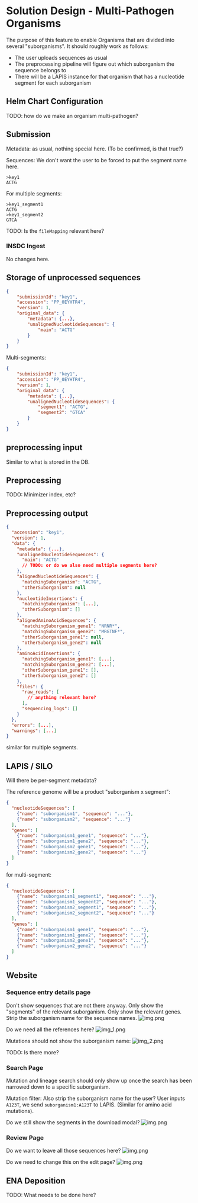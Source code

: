 # Solution Design - Multi-Pathogen Organisms

The purpose of this feature to enable Organisms that are divided into several "suborganisms".
It should roughly work as follows:
* The user uploads sequences as usual
* The preprocessing pipeline will figure out which suborganism the sequence belongs to
* There will be a LAPIS instance for that organism that has a nucleotide segment for each suborganism

## Helm Chart Configuration

TODO: how do we make an organism multi-pathogen?

## Submission

Metadata: as usual, nothing special here. (To be confirmed, is that true?)

Sequences: We don't want the user to be forced to put the segment name here.

```
>key1
ACTG
```

For multiple segments:

```
>key1_segment1
ACTG
>key1_segment2
GTCA
```

TODO: Is the `fileMapping` relevant here?

### INSDC Ingest

No changes here.

## Storage of unprocessed sequences

```json
{
    "submissionId": "key1",
    "accession": "PP_0EYHTR4",
    "version": 1,
    "original_data": {
        "metadata": {...},
        "unalignedNucleotideSequences": {
            "main": "ACTG"
        }
    }
}
```

Multi-segments:

```json
{
    "submissionId": "key1",
    "accession": "PP_0EYHTR4",
    "version": 1,
    "original_data": {
        "metadata": {...},
        "unalignedNucleotideSequences": {
            "segment1": "ACTG",
            "segment2": "GTCA"
        }
    }
}
```

## preprocessing input

Similar to what is stored in the DB.

## Preprocessing

TODO: Minimizer index, etc?

## Preprocessing output

```json
{
  "accession": "key1",
  "version": 1,
  "data": {
    "metadata": {...},
    "unalignedNucleotideSequences": {
      "main": "ACTG"
      // TODO: or do we also need multiple segments here?
    },
    "alignedNucleotideSequences": {
      "matchingSuborganism": "ACTG",
      "otherSuborganism": null
    },
    "nucleotideInsertions": {
      "matchingSuborganism": [...],
      "otherSuborganism": []
    },
    "alignedAminoAcidSequences": {
      "matchingSuborganism_gene1": "NRNR*",
      "matchingSuborganism_gene2": "MRGTNF*",
      "otherSuborganism_gene1": null,
      "otherSuborganism_gene2": null
    },
    "aminoAcidInsertions": {
      "matchingSuborganism_gene1": [...],
      "matchingSuborganism_gene2": [...],
      "otherSuborganism_gene1": [],
      "otherSuborganism_gene2": []
    },
    "files": {
      "raw_reads": [
        // anything relevant here?
      ],
      "sequencing_logs": []
    }
  },
  "errors": [...],
  "warnings": [...]
}
```

similar for multiple segments.

## LAPIS / SILO

Will there be per-segment metadata?

The reference genome will be a product "suborganism x segment":

```json
{
  "nucleotideSequences": [
    {"name": "suborganism1", "sequence": "..."},
    {"name": "suborganism2", "sequence": "..."}
  ],
  "genes": [
    {"name": "suborganism1_gene1", "sequence": "..."},
    {"name": "suborganism1_gene2", "sequence": "..."},
    {"name": "suborganism2_gene1", "sequence": "..."},
    {"name": "suborganism2_gene2", "sequence": "..."}
  ]
}
```

for multi-segment:

```json
{
  "nucleotideSequences": [
    {"name": "suborganism1_segment1", "sequence": "..."},
    {"name": "suborganism1_segment2", "sequence": "..."},
    {"name": "suborganism2_segment1", "sequence": "..."},
    {"name": "suborganism2_segment2", "sequence": "..."}
  ],
  "genes": [
    {"name": "suborganism1_gene1", "sequence": "..."},
    {"name": "suborganism1_gene2", "sequence": "..."},
    {"name": "suborganism2_gene1", "sequence": "..."},
    {"name": "suborganism2_gene2", "sequence": "..."}
  ]
}
```

## Website

### Sequence entry details page

Don't show sequences that are not there anyway.
Only show the "segments" of the relevant suborganism.
Only show the relevant genes.
Strip the suborganism name for the sequence names.
![img.png](sequenceDisplay.png)

Do we need all the references here?
![img_1.png](mutationReferences.png)

Mutations should not show the suborganism name:
![img_2.png](mutations.png)

TODO: Is there more?

### Search Page

Mutation and lineage search should only show up once the search has been narrowed down to a specific suborganism.

Mutation filter: Also strip the suborganism name for the user?
User inputs `A123T`, we send `suborganism1:A123T` to LAPIS.
(Similar for amino acid mutations).

Do we still show the segments in the download modal?
![img.png](downloadModal.png)

### Review Page

Do we want to leave all those sequences here?
![img.png](processedSequences.png)

Do we need to change this on the edit page?
![img.png](editSequences.png)

## ENA Deposition

TODO: What needs to be done here?
